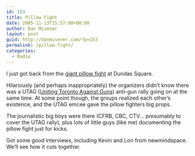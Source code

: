 ```yaml
---
id: 153
title: Pillow Fight
date: 2005-11-13T15:57:00+00:00
author: Dan Misener
layout: post
guid: http://danmisener.com/?p=153
permalink: /pillow-fight/
categories:
  - Radio
---
```

I just got back from the [giant pillow fight](http://www.newmindspace.com/pillowfight.php) at Dundas Square.

Hilariously (and perhaps inappropriately) the organizers didn&#8217;t know there was a UTAG ([Uniting Toronto Against Guns](http://www.utag.ca/)) anti-gun rally going on at the same time. At some point though, the groups realized each other&#8217;s existence, and the UTAG emcee gave the pillow fighters big props.

The journalistic big boys were there (CFRB, CBC, CTV&#8230; presumably to cover the UTAG rally), plus lots of little guys (like me) documenting the pillow fight just for kicks.

Got some good interviews, including Kevin and Lori from newmindspace. We&#8217;ll see how it cuts together.